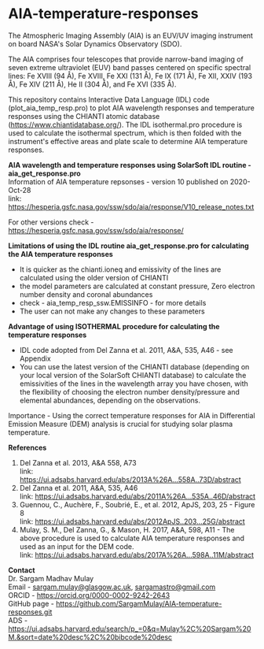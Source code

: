 # AIA-temperature-responses

The Atmospheric Imaging Assembly (AIA) is an EUV/UV imaging instrument on board NASA's Solar Dynamics Observatory (SDO).

The AIA comprises four telescopes that provide narrow-band imaging of seven extreme ultraviolet (EUV) band passes centered on specific spectral lines: Fe XVIII (94 Å), Fe XVIII, Fe XXI (131 Å), Fe IX (171 Å), Fe XII, XXIV (193 Å), Fe XIV (211 Å), He II (304 Å), and Fe XVI (335 Å). 

This repository contains Interactive Data Language (IDL) code (plot_aia_temp_resp.pro) to plot AIA wavelength responses and temperature responses using the CHIANTI atomic database (https://www.chiantidatabase.org/). The IDL isothermal.pro procedure is used to calculate the isothermal spectrum, which is then folded with the instrument's effective areas and plate scale to determine AIA temperature responses.

**AIA wavelength and temperature responses using SolarSoft IDL routine - aia_get_response.pro**    
Information of AIA temperature repsonses - version 10 published on 2020-Oct-28   
link: https://hesperia.gsfc.nasa.gov/ssw/sdo/aia/response/V10_release_notes.txt  

For other versions check - https://hesperia.gsfc.nasa.gov/ssw/sdo/aia/response/  

**Limitations of using the IDL routine aia_get_response.pro for calculating the AIA temperature responses**    
- It is quicker as the chianti.ioneq and emissivity of the lines are calculated using the older version of CHIANTI  
- the model parameters are calculated at constant pressure, Zero electron number density and coronal abundances    
- check - aia_temp_resp_ssw.EMISSINFO - for more details  
- The user can not make any changes to these parameters   

**Advantage of using ISOTHERMAL procedure for calculating the temperature responses**  
- IDL code adopted from Del Zanna et al. 2011, A&A, 535, A46 - see Appendix  
- You can use the latest version of the CHIANTI database (depending on your local version of the SolarSoft CHIANTI database) to calculate the emissivities of the lines in the wavelength array you have chosen, with the flexibility of choosing the electron number density/pressure and elemental abundances, depending on the observations.  

Importance - Using the correct temperature responses for AIA in Differential Emission Measure (DEM) analysis is crucial for studying solar plasma temperature.  

**References**    
1) Del Zanna et al. 2013, A&A 558, A73  
   link: https://ui.adsabs.harvard.edu/abs/2013A%26A...558A..73D/abstract   
3) Del Zanna et al. 2011, A&A, 535, A46  
   link: https://ui.adsabs.harvard.edu/abs/2011A%26A...535A..46D/abstract  
4) Guennou, C., Auchère, F., Soubrié, E., et al. 2012, ApJS, 203, 25 - Figure 8  
   link: https://ui.adsabs.harvard.edu/abs/2012ApJS..203...25G/abstract  
5) Mulay, S. M., Del Zanna, G., & Mason, H. 2017, A&A, 598, A11 - The above procedure is used to calculate AIA temperature responses and used as an input for the DEM code.  
   link: https://ui.adsabs.harvard.edu/abs/2017A%26A...598A..11M/abstract  

**Contact**    
Dr. Sargam Madhav Mulay  
Email - sargam.mulay@glasgow.ac.uk, sargamastro@gmail.com  
ORCID - https://orcid.org/0000-0002-9242-2643  
GitHub page - https://github.com/SargamMulay/AIA-temperature-responses.git  
ADS - https://ui.adsabs.harvard.edu/search/p_=0&q=Mulay%2C%20Sargam%20M.&sort=date%20desc%2C%20bibcode%20desc  
